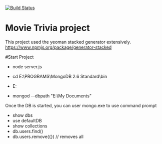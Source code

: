 [![Build Status](https://travis-ci.org/quantumlicht/collarbone.svg?branch=no-library)](https://travis-ci.org/quantumlicht/collarbone)
# Movie Trivia project
This project used the yeoman stacked generator extensively.
https://www.npmjs.org/package/generator-stacked


#Start Project
- node server.js

- cd E:\PROGRAMS\MongoDB 2.6 Standard\bin
- E:
- mongod --dbpath "E:\My Documents"


Once the DB is started, you can user mongo.exe to use command prompt

- show dbs
- use defaultDB
- show collections
- db.users.find()
- db.users.remove({}) // removes all
